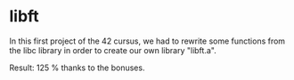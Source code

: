 # libft

In this first project of the 42 cursus, we had to rewrite some functions from the libc library in order to create our own library "libft.a".

Result: 125 % thanks to the bonuses.
